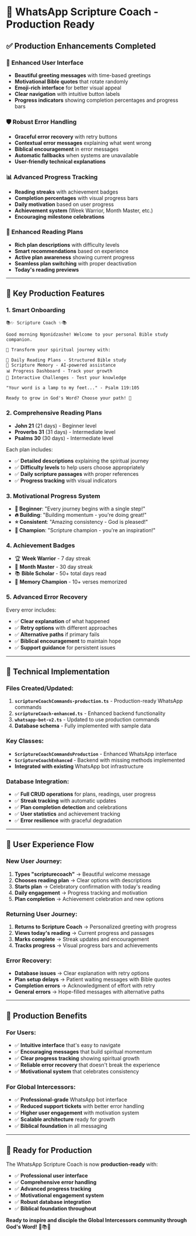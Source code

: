 # 🚀 WhatsApp Scripture Coach - Production Ready

## ✅ **Production Enhancements Completed**

### **🎨 Enhanced User Interface**
- **Beautiful greeting messages** with time-based greetings
- **Motivational Bible quotes** that rotate randomly
- **Emoji-rich interface** for better visual appeal
- **Clear navigation** with intuitive button labels
- **Progress indicators** showing completion percentages and progress bars

### **🛡️ Robust Error Handling**
- **Graceful error recovery** with retry buttons
- **Contextual error messages** explaining what went wrong
- **Biblical encouragement** in error messages
- **Automatic fallbacks** when systems are unavailable
- **User-friendly technical explanations**

### **📊 Advanced Progress Tracking**
- **Reading streaks** with achievement badges
- **Completion percentages** with visual progress bars
- **Daily motivation** based on user progress
- **Achievement system** (Week Warrior, Month Master, etc.)
- **Encouraging milestone celebrations**

### **📖 Enhanced Reading Plans**
- **Rich plan descriptions** with difficulty levels
- **Smart recommendations** based on experience
- **Active plan awareness** showing current progress
- **Seamless plan switching** with proper deactivation
- **Today's reading previews**

---

## 🎯 **Key Production Features**

### **1. Smart Onboarding**
```
📚✨ Scripture Coach ✨📚

Good morning Ngonidzashe! Welcome to your personal Bible study companion.

🌟 Transform your spiritual journey with:

📖 Daily Reading Plans - Structured Bible study
🧠 Scripture Memory - AI-powered assistance  
📊 Progress Dashboard - Track your growth
🎯 Interactive Challenges - Test your knowledge

"Your word is a lamp to my feet..." - Psalm 119:105

Ready to grow in God's Word? Choose your path! 🚀
```

### **2. Comprehensive Reading Plans**
- **John 21** (21 days) - Beginner level
- **Proverbs 31** (31 days) - Intermediate level  
- **Psalms 30** (30 days) - Intermediate level

Each plan includes:
- ✅ **Detailed descriptions** explaining the spiritual journey
- ✅ **Difficulty levels** to help users choose appropriately
- ✅ **Daily scripture passages** with proper references
- ✅ **Progress tracking** with visual indicators

### **3. Motivational Progress System**
- **🌱 Beginner**: "Every journey begins with a single step!"
- **🔥 Building**: "Building momentum - you're doing great!"
- **⭐ Consistent**: "Amazing consistency - God is pleased!"
- **👑 Champion**: "Scripture champion - you're an inspiration!"

### **4. Achievement Badges**
- 🏆 **Week Warrior** - 7 day streak
- 💎 **Month Master** - 30 day streak  
- 📚 **Bible Scholar** - 50+ total days read
- 🧠 **Memory Champion** - 10+ verses memorized

### **5. Advanced Error Recovery**
Every error includes:
- ✅ **Clear explanation** of what happened
- ✅ **Retry options** with different approaches
- ✅ **Alternative paths** if primary fails
- ✅ **Biblical encouragement** to maintain hope
- ✅ **Support guidance** for persistent issues

---

## 🔧 **Technical Implementation**

### **Files Created/Updated:**
1. **`scriptureCoachCommands-production.ts`** - Production-ready WhatsApp commands
2. **`scriptureCoach-enhanced.ts`** - Enhanced backend functionality  
3. **`whatsapp-bot-v2.ts`** - Updated to use production commands
4. **Database schema** - Fully implemented with sample data

### **Key Classes:**
- **`ScriptureCoachCommandsProduction`** - Enhanced WhatsApp interface
- **`ScriptureCoachEnhanced`** - Backend with missing methods implemented
- **Integrated with existing** WhatsApp bot infrastructure

### **Database Integration:**
- ✅ **Full CRUD operations** for plans, readings, user progress
- ✅ **Streak tracking** with automatic updates
- ✅ **Plan completion detection** and celebrations
- ✅ **User statistics** and achievement tracking
- ✅ **Error resilience** with graceful degradation

---

## 📱 **User Experience Flow**

### **New User Journey:**
1. **Types "scripturecoach"** → Beautiful welcome message
2. **Chooses reading plan** → Clear options with descriptions
3. **Starts plan** → Celebratory confirmation with today's reading
4. **Daily engagement** → Progress tracking and motivation
5. **Plan completion** → Achievement celebration and new options

### **Returning User Journey:**
1. **Returns to Scripture Coach** → Personalized greeting with progress
2. **Views today's reading** → Current progress and passages
3. **Marks complete** → Streak updates and encouragement
4. **Tracks progress** → Visual progress bars and achievements

### **Error Recovery:**
- **Database issues** → Clear explanation with retry options
- **Plan setup delays** → Patient waiting messages with Bible quotes
- **Completion errors** → Acknowledgment of effort with retry
- **General errors** → Hope-filled messages with alternative paths

---

## 🎊 **Production Benefits**

### **For Users:**
- ✅ **Intuitive interface** that's easy to navigate
- ✅ **Encouraging messages** that build spiritual momentum
- ✅ **Clear progress tracking** showing spiritual growth
- ✅ **Reliable error recovery** that doesn't break the experience
- ✅ **Motivational system** that celebrates consistency

### **For Global Intercessors:**
- ✅ **Professional-grade** WhatsApp bot interface
- ✅ **Reduced support tickets** with better error handling
- ✅ **Higher user engagement** with motivation system
- ✅ **Scalable architecture** ready for growth
- ✅ **Biblical foundation** in all messaging

---

## 🚀 **Ready for Production**

The WhatsApp Scripture Coach is now **production-ready** with:
- ✅ **Professional user interface**
- ✅ **Comprehensive error handling**  
- ✅ **Advanced progress tracking**
- ✅ **Motivational engagement system**
- ✅ **Robust database integration**
- ✅ **Biblical foundation throughout**

**Ready to inspire and disciple the Global Intercessors community through God's Word!** 🙏📚✨


